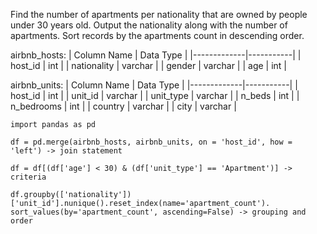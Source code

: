 Find the number of apartments per nationality that are owned by people under 30 years old.
Output the nationality along with the number of apartments.
Sort records by the apartments count in descending order.

airbnb_hosts:
| Column Name | Data Type |
|-------------|-----------|
| host_id     | int       |
| nationality | varchar   |
| gender      | varchar   |
| age         | int       |

airbnb_units:
| Column Name | Data Type |
|-------------|-----------|
| host_id     | int       |
| unit_id     | varchar   |
| unit_type   | varchar   |
| n_beds      | int       |
| n_bedrooms  | int       |
| country     | varchar   |
| city        | varchar   |

```
import pandas as pd

df = pd.merge(airbnb_hosts, airbnb_units, on = 'host_id', how = 'left') -> join statement

df = df[(df['age'] < 30) & (df['unit_type'] == 'Apartment')] -> criteria

df.groupby(['nationality'])['unit_id'].nunique().reset_index(name='apartment_count').
sort_values(by='apartment_count', ascending=False) -> grouping and order
```
